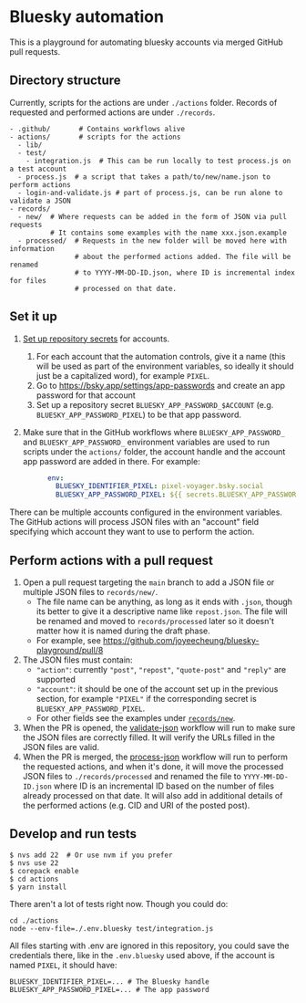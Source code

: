 # Bluesky automation

This is a playground for automating bluesky accounts via merged GitHub pull requests.

## Directory structure

Currently, scripts for the actions are under `./actions` folder. Records of requested and performed actions are under `./records`.

```
- .github/       # Contains workflows alive
- actions/       # scripts for the actions
  - lib/
  - test/
    - integration.js  # This can be run locally to test process.js on a test account
  - process.js  # a script that takes a path/to/new/name.json to perform actions
  - login-and-validate.js # part of process.js, can be run alone to validate a JSON
- records/
  - new/  # Where requests can be added in the form of JSON via pull requests
          # It contains some examples with the name xxx.json.example
  - processed/  # Requests in the new folder will be moved here with information
                # about the performed actions added. The file will be renamed
                # to YYYY-MM-DD-ID.json, where ID is incremental index for files
                # processed on that date.
```

## Set it up

1. [Set up repository secrets](https://docs.github.com/en/actions/security-for-github-actions/security-guides/using-secrets-in-github-actions#creating-secrets-for-a-repository) for accounts.
    1. For each account that the automation controls, give it a name (this will be used as part of the environment variables, so ideally it should just be a capitalized word), for example `PIXEL`.
    2. Go to https://bsky.app/settings/app-passwords and create an app password for that account
    3. Set up a repository secret `BLUESKY_APP_PASSWORD_$ACCOUNT` (e.g. `BLUESKY_APP_PASSWORD_PIXEL`) to be that app password.
2. Make sure that in the GitHub workflows where `BLUESKY_APP_PASSWORD_` and `BLUESKY_APP_PASSWORD_` environment variables are used to run scripts under the `actions/` folder, the account handle and the account app password are added in there. For example:

    ```yaml
          env:
            BLUESKY_IDENTIFIER_PIXEL: pixel-voyager.bsky.social
            BLUESKY_APP_PASSWORD_PIXEL: ${{ secrets.BLUESKY_APP_PASSWORD_PIXEL }}
    ```

  There can be multiple accounts configured in the environment variables. The GitHub actions will process JSON files with an "account" field specifying which account they want to use to perform the action.

## Perform actions with a pull request

1. Open a pull request targeting the `main` branch to add a JSON file or multiple JSON files to `records/new/`. 
     - The file name can be anything, as long as it ends with `.json`, though its better to give it a descriptive name like `repost.json`. The file will be renamed and moved to `records/processed` later so it doesn't matter how it is named during the draft phase. 
     - For example, see https://github.com/joyeecheung/bluesky-playground/pull/8
2. The JSON files must contain:
     - `"action"`: currently `"post"`, `"repost"`, `"quote-post"` and `"reply"` are supported
     - `"account"`: it should be one of the account set up in the previous section, for example `"PIXEL"` if the corresponding secret is `BLUESKY_APP_PASSWORD_PIXEL`.
     - For other fields see the examples under [`records/new`](./records/new).
3. When the PR is opened, the [validate-json](./.github/workflows/validate.yml) workflow will run to make sure the JSON files are correctly filled. It will verify the URLs filled in the JSON files are valid.
4. When the PR is merged, the [process-json](./.github/workflows/process.yml) workflow will run to perform the requested actions, and when it's done, it will move the processed JSON files to `./records/processed` and renamed the file to `YYYY-MM-DD-ID.json` where ID is an incremental ID based on the number of files already processed on that date. It will also add in additional details of the performed actions (e.g. CID and URI of the posted post).

## Develop and run tests

```console
$ nvs add 22  # Or use nvm if you prefer
$ nvs use 22
$ corepack enable
$ cd actions
$ yarn install
```

There aren't a lot of tests right now. Though you could do:

```
cd ./actions
node --env-file=./.env.bluesky test/integration.js
```

All files starting with .env are ignored in this repository, you could save the credentials there, like in the `.env.bluesky` used above, if the account is named `PIXEL`, it should have:

```
BLUESKY_IDENTIFIER_PIXEL=... # The Bluesky handle
BLUESKY_APP_PASSWORD_PIXEL=... # The app password
```
